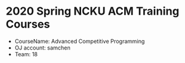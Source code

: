 # 2020 Spring NCKU ACM Training Courses
* CourseName: Advanced Competitive Programming
* OJ account: samchen
* Team: 18